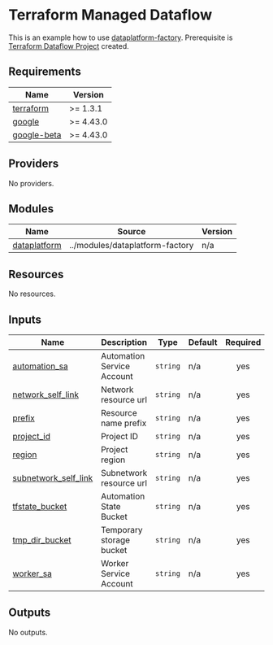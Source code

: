 # Terraform Managed Dataflow

This is an example how to use [dataplatform-factory](https://github.com/majduk/tf-dataplatform-factory).
Prerequisite is [Terraform Dataflow Project](https://github.com/majduk/tf-dataflow-project) created.

## Requirements

| Name | Version |
|------|---------|
| <a name="requirement_terraform"></a> [terraform](#requirement\_terraform) | >= 1.3.1 |
| <a name="requirement_google"></a> [google](#requirement\_google) | >= 4.43.0 |
| <a name="requirement_google-beta"></a> [google-beta](#requirement\_google-beta) | >= 4.43.0 |

## Providers

No providers.

## Modules

| Name | Source | Version |
|------|--------|---------|
| <a name="module_dataplatform"></a> [dataplatform](#module\_dataplatform) | ../modules/dataplatform-factory | n/a |

## Resources

No resources.

## Inputs

| Name | Description | Type | Default | Required |
|------|-------------|------|---------|:--------:|
| <a name="input_automation_sa"></a> [automation\_sa](#input\_automation\_sa) | Automation Service Account | `string` | n/a | yes |
| <a name="input_network_self_link"></a> [network\_self\_link](#input\_network\_self\_link) | Network resource url | `string` | n/a | yes |
| <a name="input_prefix"></a> [prefix](#input\_prefix) | Resource name prefix | `string` | n/a | yes |
| <a name="input_project_id"></a> [project\_id](#input\_project\_id) | Project ID | `string` | n/a | yes |
| <a name="input_region"></a> [region](#input\_region) | Project region | `string` | n/a | yes |
| <a name="input_subnetwork_self_link"></a> [subnetwork\_self\_link](#input\_subnetwork\_self\_link) | Subnetwork resource url | `string` | n/a | yes |
| <a name="input_tfstate_bucket"></a> [tfstate\_bucket](#input\_tfstate\_bucket) | Automation State Bucket | `string` | n/a | yes |
| <a name="input_tmp_dir_bucket"></a> [tmp\_dir\_bucket](#input\_tmp\_dir\_bucket) | Temporary storage bucket | `string` | n/a | yes |
| <a name="input_worker_sa"></a> [worker\_sa](#input\_worker\_sa) | Worker Service Account | `string` | n/a | yes |

## Outputs

No outputs.
